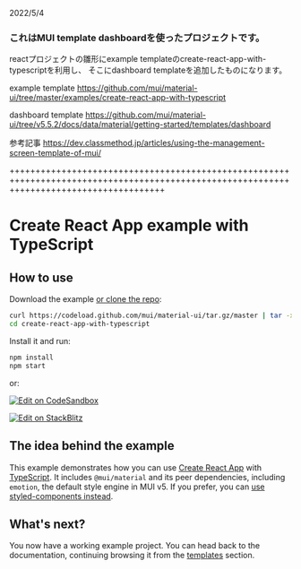 2022/5/4
### これはMUI template dashboardを使ったプロジェクトです。
reactプロジェクトの雛形にexample templateのcreate-react-app-with-typescriptを利用し、
そこにdashboard templateを追加したものになります。


example template
https://github.com/mui/material-ui/tree/master/examples/create-react-app-with-typescript



dashboard template
https://github.com/mui/material-ui/tree/v5.5.2/docs/data/material/getting-started/templates/dashboard



参考記事
https://dev.classmethod.jp/articles/using-the-management-screen-template-of-mui/


++++++++++++++++++++++++++++++++++++++++++++++++++++++++++++++++++++++++++++++++++++++++++++++++++++++++++++++++++++++++++++++++++++++++++
# Create React App example with TypeScript

## How to use

Download the example [or clone the repo](https://github.com/mui/material-ui):

<!-- #default-branch-switch -->

```sh
curl https://codeload.github.com/mui/material-ui/tar.gz/master | tar -xz --strip=2 material-ui-master/examples/create-react-app-with-typescript
cd create-react-app-with-typescript
```

Install it and run:

```sh
npm install
npm start
```

or:

<!-- #default-branch-switch -->

[![Edit on CodeSandbox](https://codesandbox.io/static/img/play-codesandbox.svg)](https://codesandbox.io/s/github/mui/material-ui/tree/master/examples/create-react-app-with-typescript)

<!-- #default-branch-switch -->

[![Edit on StackBlitz](https://developer.stackblitz.com/img/open_in_stackblitz.svg)](https://stackblitz.com/github/mui/material-ui/tree/master/examples/create-react-app-with-typescript)

## The idea behind the example

This example demonstrates how you can use [Create React App](https://github.com/facebookincubator/create-react-app) with [TypeScript](https://github.com/Microsoft/TypeScript).
It includes `@mui/material` and its peer dependencies, including `emotion`, the default style engine in MUI v5.
If you prefer, you can [use styled-components instead](https://mui.com/material-ui/guides/interoperability/#styled-components).

## What's next?

<!-- #default-branch-switch -->

You now have a working example project.
You can head back to the documentation, continuing browsing it from the [templates](https://mui.com/material-ui/getting-started/templates/) section.
